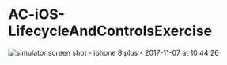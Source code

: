 # AC-iOS-LifecycleAndControlsExercise


![simulator screen shot - iphone 8 plus - 2017-11-07 at 10 44 26](https://user-images.githubusercontent.com/20875592/32502646-4996abdc-c3a9-11e7-95e0-4da5d9e24777.png)
